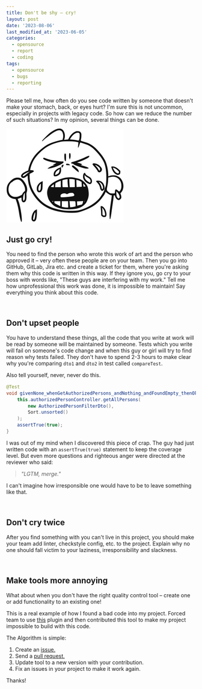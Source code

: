```yaml
---
title: Don't be shy – cry!
layout: post
date: '2023-08-06'
last_modified_at: '2023-06-05'
categories:
  - opensource
  - report
  - coding
tags:
  - opensource
  - bugs
  - reporting
---
```


Please tell me, how often do you see code written by someone
that doesn't make your stomach, back, or eyes hurt?
I'm sure this is not uncommon, especially in projects with legacy code.
So how can we reduce the number of such situations? In my opinion, several things can be done.

<img weight="520" title="Crying guy" alt="Crying guy" src="/assets/images/crying-guy.jpeg">

## Just go cry!
You need to find the person who wrote this work of art and the person who approved it 
– very often these people are on your team. Then you go into GitHub, GitLab, Jira etc. and create a ticket for them, where you're asking them why this code is written in this way.
If they ignore you, go cry to your boss with words like, "These guys are interfering with my work."
Tell me how unprofessional this work was done, it is impossible to maintain! Say everything you think about this code.

<br/>

## Don't upset people
You have to understand these things, all the code that you write at work will be read by someone will be maintained by someone.
Tests which you write will fail on someone's code change and when this guy or girl will try to find reason why tests failed. 
They don't have to spend 2-3 hours to make clear why you're comparing `dto1` and `dto2` in test called `compareTest`.

Also tell yourself, never, never do this.
```java
@Test
void givenNone_whenGetAuthorizedPersons_andNothing_andFoundEmpty_thenOk() {
    this.authorizedPersonController.getAllPersons(
        new AuthorizedPersonFilterDto(),
        Sort.unsorted()
    );
    assertTrue(true);
}

```
I was out of my mind when I discovered this piece of crap.
The guy had just written code with an `assertTrue(true)` statement to keep the coverage level.
But even more questions and righteous anger were directed at the reviewer who said:
> _"LGTM, merge."_

I can't imagine how irresponsible one would have to be to leave something like that.

<br/>

## Don't cry twice

After you find something with you can't live in this project,
you should make your team add linter, checkstyle config, etc. to the project.
Explain why no one should fall victim to your laziness, irresponsibility and slackness.

<br/>

## Make tools more annoying

What about when you don't have the right quality control tool – create one or add functionality to an existing one!

This is a real example of how I found a bad code into my project. 
Forced team to use [this](https://github.com/volodya-lombrozo/jtcop/) plugin and then contributed this tool to make my project impossible to build with this code. 


The Algorithm is simple:
1. Create an [issue.](https://github.com/volodya-lombrozo/jtcop/issues/242)
2. Send a [pull request.](https://github.com/volodya-lombrozo/jtcop/pull/249)
3. Update tool to a new version with your contribution.
4. Fix an issues in your project to make it work again.

Thanks!


